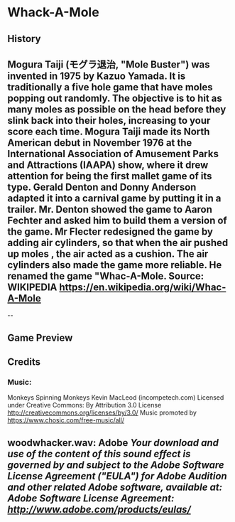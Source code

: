 # Whack-A-Mole
## History
Mogura Taiji (モグラ退治, "Mole Buster") was invented in 1975 by Kazuo Yamada. It is traditionally a five hole game that have moles popping out randomly. The objective is to hit as many moles as possible on the head before they slink back into their holes, increasing to your score each time. Mogura Taiji made its North American debut in November 1976 at the International Association of Amusement Parks and Attractions (IAAPA) show, where it drew attention for being the first mallet game of its type. Gerald Denton and Donny Anderson adapted  it into a carnival game by putting it in a trailer. Mr. Denton showed the game to Aaron Fechter and asked him to build them a version of the game. Mr Flecter redesigned the game by adding air cylinders, so that when the air pushed up moles , the air acted as a cushion. The air cylinders also made the game more reliable. He renamed the game "Whac-A-Mole. 
Source: WIKIPEDIA https://en.wikipedia.org/wiki/Whac-A-Mole 
--

--


## Game Preview



## Credits
### Music:
Monkeys Spinning Monkeys Kevin MacLeod (incompetech.com)
Licensed under Creative Commons: By Attribution 3.0 License
http://creativecommons.org/licenses/by/3.0/
Music promoted by https://www.chosic.com/free-music/all/  


woodwhacker.wav: Adobe 
***Your download and use of the content of this sound effect is governed by and subject to the Adobe Software License Agreement ("EULA") for Adobe Audition and other related Adobe software, available at:
Adobe Software License Agreement:
 http://www.adobe.com/products/eulas/***
 --
 
 
